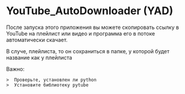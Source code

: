 # YouTube_AutoDownloader (YAD)

После запуска этого приложения вы можете скопировать ссылку в YouTube на плейлист или видео и программа его в потоке автоматически скачает.

В случе, плейлиста, то он сохраниться в папке, у которой будет название как у плейлиста

Важно:
```no-highlight
>  Проверьте, установлен ли python
>  Установите библиотеку pytube
```
